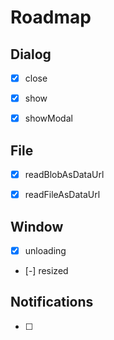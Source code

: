 # Roadmap


## Dialog
- [x] close
- [x] show
- [x] showModal


## File
- [x] readBlobAsDataUrl
- [x] readFileAsDataUrl


## Window
- [x] unloading
- [-] resized


## Notifications
- [ ]
